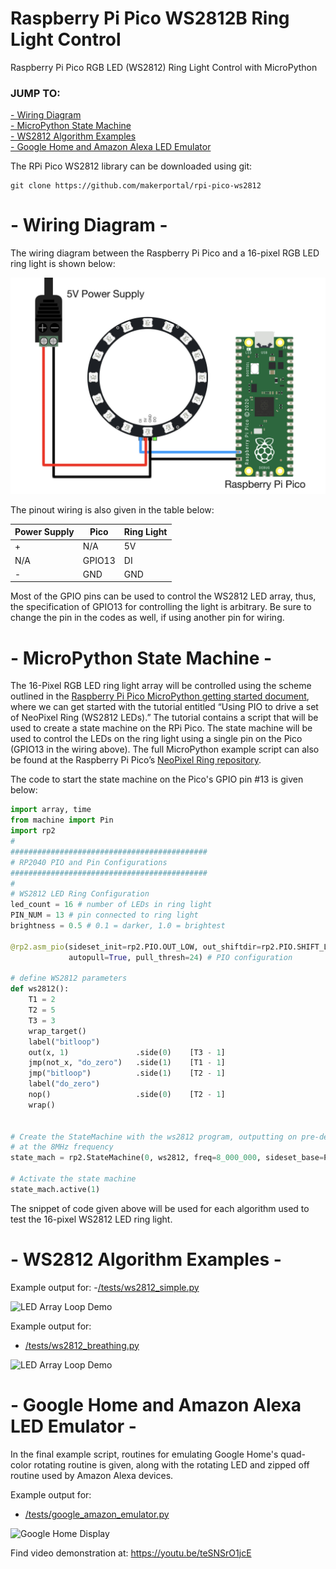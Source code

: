# Raspberry Pi Pico WS2812B Ring Light Control
Raspberry Pi Pico RGB LED (WS2812) Ring Light Control with MicroPython 

### JUMP TO:
<a href="#start">- Wiring Diagram</a><br>
<a href="#state">- MicroPython State Machine</a><br>
<a href="#examples">- WS2812 Algorithm Examples </a><br>
<a href='#google'>- Google Home and Amazon Alexa LED Emulator </a><br>

The RPi Pico WS2812 library can be downloaded using git:

    git clone https://github.com/makerportal/rpi-pico-ws2812

<a id="start"></a>
# - Wiring Diagram -
The wiring diagram between the Raspberry Pi Pico and a 16-pixel RGB LED ring light is shown below:

![Wiring Diagram](./images/rpi_pico_w_power_supply_WS2812_ring_white.jpg)

The pinout wiring is also given in the table below:

| Power Supply | Pico | Ring Light |
| --- | --- | --- |
| + | N/A | 5V |
| N/A | GPIO13 | DI | 
| - | GND | GND |

Most of the GPIO pins can be used to control the WS2812 LED array, thus, the specification of GPIO13 for controlling the light is arbitrary. Be sure to change the pin in the codes as well, if using another pin for wiring.

<a id="state"></a>
# - MicroPython State Machine -
The 16-Pixel RGB LED ring light array will be controlled using the scheme outlined in the [Raspberry Pi Pico MicroPython getting started document](https://datasheets.raspberrypi.org/pico/raspberry-pi-pico-python-sdk.pdf), where we can get started with the tutorial entitled “Using PIO to drive a set of NeoPixel Ring (WS2812 LEDs).” The tutorial contains a script that will be used to create a state machine on the RPi Pico. The state machine will be used to control the LEDs on the ring light using a single pin on the Pico (GPIO13 in the wiring above). The full MicroPython example script can also be found at the Raspberry Pi Pico’s [NeoPixel Ring repository](https://github.com/raspberrypi/pico-micropython-examples/blob/master/pio/neopixel_ring/neopixel_ring.py).

The code to start the state machine on the Pico's GPIO pin #13 is given below:

```python
import array, time
from machine import Pin
import rp2
#
############################################
# RP2040 PIO and Pin Configurations
############################################
#
# WS2812 LED Ring Configuration
led_count = 16 # number of LEDs in ring light
PIN_NUM = 13 # pin connected to ring light
brightness = 0.5 # 0.1 = darker, 1.0 = brightest

@rp2.asm_pio(sideset_init=rp2.PIO.OUT_LOW, out_shiftdir=rp2.PIO.SHIFT_LEFT,
             autopull=True, pull_thresh=24) # PIO configuration

# define WS2812 parameters
def ws2812():
    T1 = 2
    T2 = 5
    T3 = 3
    wrap_target()
    label("bitloop")
    out(x, 1)               .side(0)    [T3 - 1]
    jmp(not_x, "do_zero")   .side(1)    [T1 - 1]
    jmp("bitloop")          .side(1)    [T2 - 1]
    label("do_zero")
    nop()                   .side(0)    [T2 - 1]
    wrap()


# Create the StateMachine with the ws2812 program, outputting on pre-defined pin
# at the 8MHz frequency
state_mach = rp2.StateMachine(0, ws2812, freq=8_000_000, sideset_base=Pin(PIN_NUM))

# Activate the state machine
state_mach.active(1)
```
The snippet of code given above will be used for each algorithm used to test the 16-pixel WS2812 LED ring light.

<a id="examples"></a>
# - WS2812 Algorithm Examples -
Example output for:
-[/tests/ws2812_simple.py](/tests/ws2812_simple.py)

![LED Array Loop Demo](https://static1.squarespace.com/static/59b037304c0dbfb092fbe894/t/603c26e6dea190701aaec332/1614555138029/16pix_single_demo.gif?format=1000w)

Example output for:
- [/tests/ws2812_breathing.py](/tests/ws2812_breathing.py)

![LED Array Loop Demo](https://static1.squarespace.com/static/59b037304c0dbfb092fbe894/t/603c37cbc029a67fb146e643/1614559197440/16pix_breathing_demo.gif?format=1000w)

<a id="google"></a>
# - Google Home and Amazon Alexa LED Emulator -
In the final example script, routines for emulating Google Home's quad-color rotating routine is given, along with the rotating LED and zipped off routine used by Amazon Alexa devices.
 
Example output for:
- [/tests/google_amazon_emulator.py](/tests/google_amazon_emulator.py)

![Google Home Display](https://images.squarespace-cdn.com/content/v1/59b037304c0dbfb092fbe894/1614564384711-DAJBEKA9TURWMO0S0MHM/ke17ZwdGBToddI8pDm48kLkXF2pIyv_F2eUT9F60jBl7gQa3H78H3Y0txjaiv_0fDoOvxcdMmMKkDsyUqMSsMWxHk725yiiHCCLfrh8O1z4YTzHvnKhyp6Da-NYroOW3ZGjoBKy3azqku80C789l0iyqMbMesKd95J-X4EagrgU9L3Sa3U8cogeb0tjXbfawd0urKshkc5MgdBeJmALQKw/16pix_dome_google_lights_2.JPG?format=2500w)

Find video demonstration at: https://youtu.be/teSNSrO1jcE
